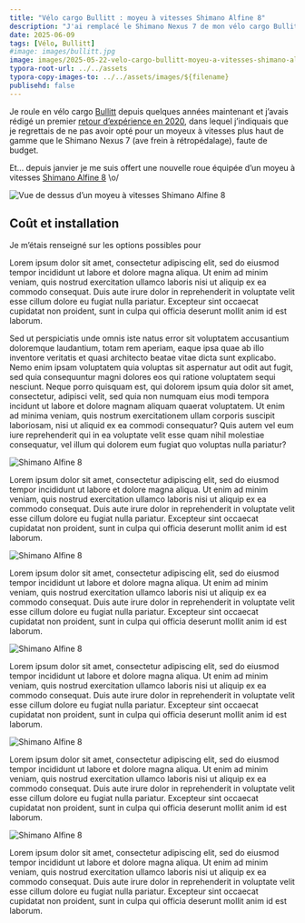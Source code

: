 ```yaml
---
title: "Vélo cargo Bullitt : moyeu à vitesses Shimano Alfine 8"
description: "J'ai remplacé le Shimano Nexus 7 de mon vélo cargo Bullitt par un Alfine 8."
date: 2025-06-09
tags: [Vélo, Bullitt]
#image: images/bullitt.jpg
image: images/2025-05-22-velo-cargo-bullitt-moyeu-a-vitesses-shimano-alfine-8/PXL_20250116_161059380.jpg
typora-root-url: ../../assets
typora-copy-images-to: ../../assets/images/${filename}
publisehd: false
---
```

Je roule en vélo cargo [Bullitt](/tags/bullitt) depuis quelques années maintenant et j’avais rédigé un premier [retour d’expérience en 2020](page:blog/velo-cargo-bullitt-partage-experience), dans lequel j’indiquais que je regrettais de ne pas avoir opté pour un moyeux à vitesses plus haut de gamme que le Shimano Nexus 7 (ave frein à rétropédalage), faute de budget.

Et… depuis janvier je me suis offert une nouvelle roue équipée d’un moyeu à vitesses [Shimano Alfine 8](https://bike.shimano.com/fr-FR/products/components/pdp.P-SG-S7001-8.html) \o/

![Vue de dessus d’un moyeu à vitesses Shimano Alfine 8](/images/2025-05-22-velo-cargo-bullitt-moyeu-a-vitesses-shimano-alfine-8/PXL_20250116_161059380.jpg "Shimano Alfine 8")

<!--break-->

## Coût et installation

Je m’étais renseigné sur les options possibles pour 



























Lorem ipsum dolor sit amet, consectetur adipiscing elit, sed do eiusmod tempor incididunt ut labore et dolore magna aliqua. Ut enim ad minim veniam, quis nostrud exercitation ullamco laboris nisi ut aliquip ex ea commodo consequat. Duis aute irure dolor in reprehenderit in voluptate velit esse cillum dolore eu fugiat nulla pariatur. Excepteur sint occaecat cupidatat non proident, sunt in culpa qui officia deserunt mollit anim id est laborum.

Sed ut perspiciatis unde omnis iste natus error sit voluptatem accusantium doloremque laudantium, totam rem aperiam, eaque ipsa quae ab illo inventore veritatis et quasi architecto beatae vitae dicta sunt explicabo. Nemo enim ipsam voluptatem quia voluptas sit aspernatur aut odit aut fugit, sed quia consequuntur magni dolores eos qui ratione voluptatem sequi nesciunt. Neque porro quisquam est, qui dolorem ipsum quia dolor sit amet, consectetur, adipisci velit, sed quia non numquam eius modi tempora incidunt ut labore et dolore magnam aliquam quaerat voluptatem. Ut enim ad minima veniam, quis nostrum exercitationem ullam corporis suscipit laboriosam, nisi ut aliquid ex ea commodi consequatur? Quis autem vel eum iure reprehenderit qui in ea voluptate velit esse quam nihil molestiae consequatur, vel illum qui dolorem eum fugiat quo voluptas nulla pariatur?

![](/images/2025-05-22-velo-cargo-bullitt-moyeu-a-vitesses-shimano-alfine-8/PXL_20250116_161043807.jpg "Shimano Alfine 8")

Lorem ipsum dolor sit amet, consectetur adipiscing elit, sed do eiusmod tempor incididunt ut labore et dolore magna aliqua. Ut enim ad minim veniam, quis nostrud exercitation ullamco laboris nisi ut aliquip ex ea commodo consequat. Duis aute irure dolor in reprehenderit in voluptate velit esse cillum dolore eu fugiat nulla pariatur. Excepteur sint occaecat cupidatat non proident, sunt in culpa qui officia deserunt mollit anim id est laborum.

![](/images/2025-05-22-velo-cargo-bullitt-moyeu-a-vitesses-shimano-alfine-8/PXL_20250116_161034814.jpg "Shimano Alfine 8")

Lorem ipsum dolor sit amet, consectetur adipiscing elit, sed do eiusmod tempor incididunt ut labore et dolore magna aliqua. Ut enim ad minim veniam, quis nostrud exercitation ullamco laboris nisi ut aliquip ex ea commodo consequat. Duis aute irure dolor in reprehenderit in voluptate velit esse cillum dolore eu fugiat nulla pariatur. Excepteur sint occaecat cupidatat non proident, sunt in culpa qui officia deserunt mollit anim id est laborum.

![](/images/2025-05-22-velo-cargo-bullitt-moyeu-a-vitesses-shimano-alfine-8/PXL_20250116_161106439.jpg "Shimano Alfine 8")

Lorem ipsum dolor sit amet, consectetur adipiscing elit, sed do eiusmod tempor incididunt ut labore et dolore magna aliqua. Ut enim ad minim veniam, quis nostrud exercitation ullamco laboris nisi ut aliquip ex ea commodo consequat. Duis aute irure dolor in reprehenderit in voluptate velit esse cillum dolore eu fugiat nulla pariatur. Excepteur sint occaecat cupidatat non proident, sunt in culpa qui officia deserunt mollit anim id est laborum.

![](/images/2025-05-22-velo-cargo-bullitt-moyeu-a-vitesses-shimano-alfine-8/PXL_20250114_141425149.jpg "Shimano Alfine 8")

Lorem ipsum dolor sit amet, consectetur adipiscing elit, sed do eiusmod tempor incididunt ut labore et dolore magna aliqua. Ut enim ad minim veniam, quis nostrud exercitation ullamco laboris nisi ut aliquip ex ea commodo consequat. Duis aute irure dolor in reprehenderit in voluptate velit esse cillum dolore eu fugiat nulla pariatur. Excepteur sint occaecat cupidatat non proident, sunt in culpa qui officia deserunt mollit anim id est laborum.

![](/images/2025-05-22-velo-cargo-bullitt-moyeu-a-vitesses-shimano-alfine-8/PXL_20250115_112020542.jpg "Shimano Alfine 8")

Lorem ipsum dolor sit amet, consectetur adipiscing elit, sed do eiusmod tempor incididunt ut labore et dolore magna aliqua. Ut enim ad minim veniam, quis nostrud exercitation ullamco laboris nisi ut aliquip ex ea commodo consequat. Duis aute irure dolor in reprehenderit in voluptate velit esse cillum dolore eu fugiat nulla pariatur. Excepteur sint occaecat cupidatat non proident, sunt in culpa qui officia deserunt mollit anim id est laborum.
